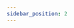 ```yaml
---
sidebar_position: 2
---
```

<!-- 
# Oracles

Oracles are a crucial component of the decentralized web, enabling smart contracts to access off-chain data and interact
 with the real world.
These oracles serve as a bridge between the decentralized, trustless environment of blockchain and the centralized,
traditional internet.

An oracle is a piece of software that retrieves data from external sources and feeds it into smart contracts on the blockchain.
This enables smart contracts to respond to real-world events, trigger automated actions, and execute their intended functions.

SERV partners with several oracles providers to help provide value feed services and more.

Our oracles include:

- [Adrastia](https://docs.adrastia.io/)
- [DIA](https://docs.diadata.org/introduction/readme)
- [SEDA Network](https://docs.seda.xyz/seda-network/introduction/the-oracle-problem) - Flux has renamed to SEDA Network
- [Redstone](https://docs.redstone.finance/docs/introduction)
- [Pyth](https://docs.pyth.network/)



In this diagram:

External Data Source refers to a source of data outside the blockchain network, such as a stock market, weather service,
 or other external API.

Oracle Service is a third-party service that acts as a bridge between the external data source and the smart contract.
 It retrieves the data from the external source and provides it to the smart contract.

Smart Contract is a self-executing contract that is deployed on the blockchain network. It uses the data provided by the
 oracle to perform certain actions, such as releasing funds or triggering events.

API Call refers to the request made by the smart contract to the oracle service, asking for the required external data.

Retrieve External Data refers to the process of retrieving the requested data from the external data source via the API call.

Use External Data refers to the process of using the retrieved data in the smart contract to perform actions, such as
condition checking and state changes.

Return Result refers to the process of returning the result of the action performed in the smart contract back to the oracle.

## Features of Oracles

- Data Feeds
    - Token
    - NFT
    - TradFi
- Randomness

## Partner Details

### Adrastia

SERV data and contract address can be found [here](https://docs.adrastia.io/deployments/evmos).

The ultimate goal of Adrastia is to provide a decentralized and permissionless oracle network that is secure, reliable,
and easy to use. Anyone should be able to start a price feed for any asset by simply sending a transaction, provided
there is enough decentralized exchange (DEX) liquidity. Merely send the chain's gas token to an Adrastia contract, and
 a network of updater bots will start providing price feeds for that asset.

SERV data feed can be found [here](https://adrastia.io/app/price-feeds/evmos).

Adrastia uses three types of contracts to provide secure data feeds. [These three](https://docs.adrastia.io/structure/contracts)
are:

1. Accumulators: At the lowest level, accumulators collect observations from various DEXs.
2. Intermediate oracles: Intermediate oracles use data from accumulators to collect, produce, and store derived data
such as time-weighted average price and liquidity at a single source.
3. Aggregator oracles: Aggregators combine data from multiple sources and reduce them to singular data points.

The interaction can be shown as a flow-chart below:

![adrastia-overview.png](/img/adrastia-overview.png)

### DIA

The DIA platform enables the sourcing, validation and sharing of transparent and verified data feeds for traditional and
digital financial applications. DIA’s institutional-grade data feeds cover asset prices, metaverse data, lending rates
and more.
DIA’s data is directly sourced from a broad array of on-chain and off-chain sources at individual trade-level. This
allows DIA feeds to be fully customized with regards to the mix of sources and methodologies, resulting in tailor-made,
high resilience feeds and thereby setting a new paradigm for oracles.

![dia-architecture.png](/img/dia-architecture.png)

The [SERV](https://docs.diadata.org/documentation/oracle-documentation/deployed-contracts#evmos) Mainnet and Testnet
contract are available for use. The update frequency is 2 hours (demo oracles). To use their API, head over to
[here](https://docs.diadata.org/documentation/api-1).

DIA has a [custom feed builder](https://app.diadata.org/feed-builder) and the supported token pairs are located 
[here](https://docs.diadata.org/documentation/oracle-documentation/deployed-contracts#evmos).

:::note
Project deployed to the mainnet can request custom oracle that is catered to the project's needs by reaching out
the [DIA team](https://go.diadata.org/dev-discord) on Discord. Custom oracles would have higher performance.
:::

### Redstone

RedStone offers a radically different design of Oracles catering for the needs of modern Defi protocols.

- Data providers can avoid the requirement of continuous on-chain data delivery
- Allow end users to self-deliver signed Oracle data on-chain
- Use the decentralized Streamr network to deliver signed oracle data to the end users
- Use token incentives to motivate data providers to maintain data integrity and uninterrupted service
- Leverage the Arweave blockchain as a cheap and permanent storage for archiving Oracle data and maintaining data
providers' accountability

```
# Using yarn
yarn add @redstone-finance/evm-connector

# Using NPM
npm install @redstone-finance/evm-connector
```

Examples of Redstone EVM Connector can be found [here](https://github.com/redstone-finance/redstone-evm-connector-examples/blob/main/contracts/example-custom-urls.sol).

### Pyth

Pyth leverages over [70 first-party publishers](https://pyth.network/publishers) to publish financial market data to numerous blockchains.
They provide data feeds to various assets classes, such as [US equities, commodities, and cryptocurrencies](https://pyth.network/price-feeds/). The service has undergone several audits and more information can be found [here](https://github.com/pyth-network/audit-reports).

- [Developer Docs](https://docs.pyth.network/)
- [Pyth Client for Linux](https://github.com/pyth-network/pyth-client)
- [Pyth TS client NPM](https://www.npmjs.com/package/@pythnetwork/client)

### SEDA network

[SEDA Rust library](https://github.com/sedaprotocol/seda-rust)

Going beyond today’s definition of an oracle, SEDA is a multi-chain-native data transmission protocol built on an
entirely decentralized foundation. The SEDA network is a Proof-of-Stake on-chain data provision solution that
allows anyone to provide and access high-quality data on all blockchain networks. It is a living market and transport
layer that enables access and flow for any type of data through a transparent and secure medium, free of centralized intermediaries. -->
